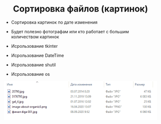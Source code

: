 <h1 align="center">Сортировка файлов (картинок)</h1>


- Сортировка картинок по дате изменения

- Будет полезно фотографам или кто работает с большим количеством картинок

- Исрользование tkinter
- Исрользование DateTime
- Исрользование shutil
- Исрользование os


</p>


<p align="center"> 

<img src="https://github.com/daner07/practice_python/blob/master/sort%20files/sort-files.gif?raw=true" />



</p>

